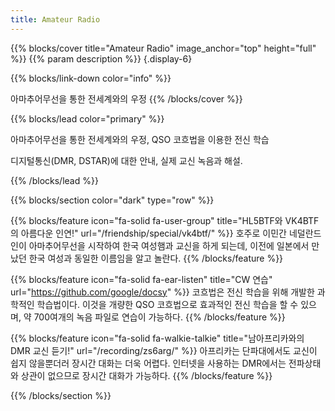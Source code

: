 ```yaml
---
title: Amateur Radio
---
```



{{% blocks/cover title="Amateur Radio" image_anchor="top" height="full" %}}
{{% param description %}}
{.display-6}

{{% blocks/link-down color="info" %}}

아마추어무선을 통한 전세계와의 우정
{{% /blocks/cover %}}



{{% blocks/lead color="primary" %}}

아마추어무선을 통한 전세계와의 우정, QSO 코흐법을 이용한 전신 학습<br>

디지털통신(DMR, DSTAR)에 대한 안내, 실제 교신 녹음과 해설.


{{% /blocks/lead %}}

{{% blocks/section color="dark" type="row" %}}

{{% blocks/feature icon="fa-solid fa-user-group" title="HL5BTF와 VK4BTF의 아름다운 인연!" url="/friendship/special/vk4btf/" %}}
호주로 이민간 네덜란드인이 아마추어무선을 시작하여 한국 여성햄과 교신을 하게 되는데, 이전에 일본에서 만났던 한국 여성과 동일한 이름임을 알고 놀란다.
{{% /blocks/feature %}}

<!-- 전등아이콘 fa-lightbulb-->
{{% blocks/feature icon="fa-solid fa-ear-listen" title="CW 연습" url="https://github.com/google/docsy" %}}
코흐법은 전신 학습을 위해 개발한 과학적인 학습법이다. 이것을 개량한 QSO 코흐법으로 효과적인 전신 학습을 할 수 있으며, 약 700여개의 녹음 파일로 연습이 가능하다.
{{% /blocks/feature %}}

{{% blocks/feature icon="fa-solid fa-walkie-talkie" title="남아프리카와의 DMR 교신 듣기!" url="/recording/zs6arg/" %}}
아프리카는 단파대에서도 교신이 쉽지 않을뿐더러 장시간 대화는 더욱 어렵다. 인터넷을 사용하는 DMR에서는 전파상태와 상관이 없으므로 장시간 대화가 가능하다.
{{% /blocks/feature %}}

{{% /blocks/section %}}